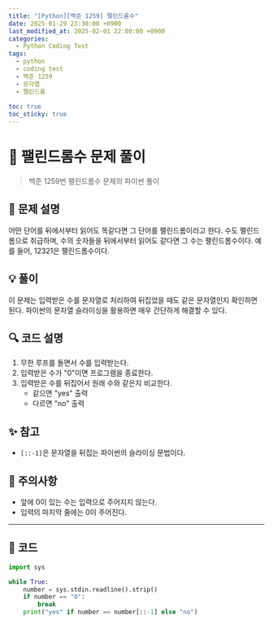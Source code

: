 ```yaml
---
title: "[Python][백준 1259] 팰린드롬수"
date: 2025-01-29 23:30:00 +0900
last_modified_at: 2025-02-01 22:00:00 +0900
categories:
  - Python Coding Test
tags:
  - python
  - coding test
  - 백준 1259
  - 문자열
  - 팰린드롬
    
toc: true
toc_sticky: true
---
```


# 🔄 팰린드롬수 문제 풀이

> 백준 1259번 팰린드롬수 문제의 파이썬 풀이

## 📝 문제 설명

어떤 단어를 뒤에서부터 읽어도 똑같다면 그 단어를 팰린드롬이라고 한다. 수도 팰린드롬으로 취급하며, 수의 숫자들을 뒤에서부터 읽어도 같다면 그 수는 팰린드롬수이다. 예를 들어, 12321은 팰린드롬수이다.

## 💡 풀이

이 문제는 입력받은 수를 문자열로 처리하여 뒤집었을 때도 같은 문자열인지 확인하면 된다. 파이썬의 문자열 슬라이싱을 활용하면 매우 간단하게 해결할 수 있다.

## 🔍 코드 설명

1. 무한 루프를 돌면서 수를 입력받는다.
2. 입력받은 수가 "0"이면 프로그램을 종료한다.
3. 입력받은 수를 뒤집어서 원래 수와 같은지 비교한다.
   - 같으면 "yes" 출력
   - 다르면 "no" 출력

## ✨ 참고

- `[::-1]`은 문자열을 뒤집는 파이썬의 슬라이싱 문법이다.

## 🎯 주의사항

- 앞에 0이 있는 수는 입력으로 주어지지 않는다.
- 입력의 마지막 줄에는 0이 주어진다.

---

## 📝 코드

```python
import sys

while True:
    number = sys.stdin.readline().strip()
    if number == "0":
        break
    print("yes" if number == number[::-1] else "no")
``` 